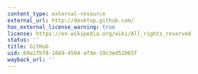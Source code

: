```yaml
---
content_type: external-resource
external_url: http://desktop.github.com/
has_external_license_warning: true
license: https://en.wikipedia.org/wiki/All_rights_reserved
status: ''
title: GitHub
uid: 69a1fbf8-16b9-4594-af9e-19c3ed51065f
wayback_url: ''
---
```


